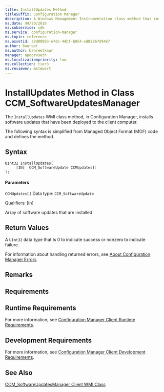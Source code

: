 ```yaml
---
title: InstallUpdates Method
titleSuffix: Configuration Manager
description: A Windows Management Instrumentation class method that installs software updates, which have been deployed to the client computer.
ms.date: 09/20/2016
ms.subservice: sdk
ms.service: configuration-manager
ms.topic: reference
ms.assetid: 32d00893-e70c-4dbf-b864-ed828b7d9487
author: Banreet
ms.author: banreetkaur
manager: apoorvseth
ms.localizationpriority: low
ms.collection: tier3
ms.reviewer: mstewart
---
```

# InstallUpdates Method in Class CCM_SoftwareUpdatesManager
The `InstallUpdates` WMI class method, in Configuration Manager, installs software updates that have been deployed to the client computer.

 The following syntax is simplified from Managed Object Format (MOF) code and defines the method.

## Syntax

```
UInt32 InstallUpdates(
     [IN]  CCM_SoftwareUpdate CCMUpdates[]
);
```

#### Parameters
 `CCMUpdates[]`
 Data type: `CCM_SoftwareUpdate`

 Qualifiers: [in]

 Array of software updates that are installed.

## Return Values
 A `UInt32` data type that is 0 to indicate success or nonzero to indicate failure.

 For information about handling returned errors, see [About Configuration Manager Errors](../../../../../develop/core/understand/about-configuration-manager-errors.md).

## Remarks

## Requirements

## Runtime Requirements
 For more information, see [Configuration Manager Client Runtime Requirements](../../../../../develop/core/reqs/client-runtime-requirements.md).

## Development Requirements
 For more information, see [Configuration Manager Client Development Requirements](../../../../../develop/core/reqs/client-development-requirements.md).

## See Also
 [CCM_SoftwareUpdatesManager Client WMI Class](../../../../../develop/reference/core/clients/sdk/ccm_softwareupdatesmanager-client-wmi-class.md)
